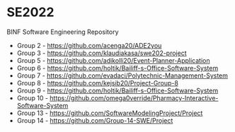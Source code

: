 # SE2022
BINF Software Engineering Repository

* Group 2 - https://github.com/acenga20/ADE2you
* Group 3 - https://github.com/klaudiakasa/swe202-project
* Group 5 - https://github.com/adikolli20/Event-Planner-Application
* Group 6 - https://github.com/holtik/Bailiff-s-Office-Software-System
* Group 7 - https://github.com/evadaci/Polytechnic-Management-System
* Group 8 - https://github.com/kejsib20/Project-Group-8 
* Group 9 - https://github.com/holtik/Bailiff-s-Office-Software-System
* Group 10 - https://github.com/omega0verride/Pharmacy-Interactive-Software-System
* Group 13 - https://github.com/SoftwareModelingProject/Project
* Group 14 - https://github.com/Group-14-SWE/Project
